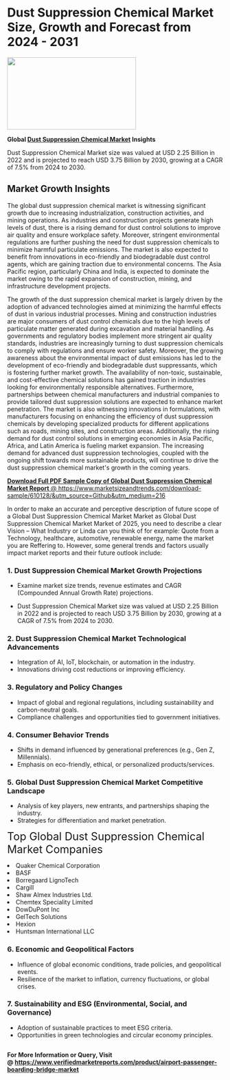 <H1>Dust Suppression Chemical Market Size, Growth and Forecast from 2024 - 2031</H1><img class="aligncenter size-medium wp-image-584254" src="https://thirdeyenews.in/wp-content/uploads/2024/09/Global-Market-Research-300x168.jpeg" alt="" width="300" height="168" /><p><strong>Global&nbsp;<a href="https://www.marketsizeandtrends.com/download-sample/610128/&amp;utm_source=Github&utm_medium=216">Dust Suppression Chemical Market</a> Insights</strong></p><p>Dust Suppression Chemical Market size was valued at USD 2.25 Billion in 2022 and is projected to reach USD 3.75 Billion by 2030, growing at a CAGR of 7.5% from 2024 to 2030.</p><p><h2>Market Growth Insights</h2> <p>The global dust suppression chemical market is witnessing significant growth due to increasing industrialization, construction activities, and mining operations. As industries and construction projects generate high levels of dust, there is a rising demand for dust control solutions to improve air quality and ensure workplace safety. Moreover, stringent environmental regulations are further pushing the need for dust suppression chemicals to minimize harmful particulate emissions. The market is also expected to benefit from innovations in eco-friendly and biodegradable dust control agents, which are gaining traction due to environmental concerns. The Asia Pacific region, particularly China and India, is expected to dominate the market owing to the rapid expansion of construction, mining, and infrastructure development projects.</p> <p><a href="#"></a></p> <p>The growth of the dust suppression chemical market is largely driven by the adoption of advanced technologies aimed at minimizing the harmful effects of dust in various industrial processes. Mining and construction industries are major consumers of dust control chemicals due to the high levels of particulate matter generated during excavation and material handling. As governments and regulatory bodies implement more stringent air quality standards, industries are increasingly turning to dust suppression chemicals to comply with regulations and ensure worker safety. Moreover, the growing awareness about the environmental impact of dust emissions has led to the development of eco-friendly and biodegradable dust suppressants, which is fostering further market growth. The availability of non-toxic, sustainable, and cost-effective chemical solutions has gained traction in industries looking for environmentally responsible alternatives. Furthermore, partnerships between chemical manufacturers and industrial companies to provide tailored dust suppression solutions are expected to enhance market penetration. The market is also witnessing innovations in formulations, with manufacturers focusing on enhancing the efficiency of dust suppression chemicals by developing specialized products for different applications such as roads, mining sites, and construction areas. Additionally, the rising demand for dust control solutions in emerging economies in Asia Pacific, Africa, and Latin America is fueling market expansion. The increasing demand for advanced dust suppression technologies, coupled with the ongoing shift towards more sustainable products, will continue to drive the dust suppression chemical market's growth in the coming years.</p> <p><a href="#"></p><p><span class=""><strong>Download Full PDF Sample Copy of Global Dust Suppression Chemical Market Report</strong> @ <a href="https://www.marketsizeandtrends.com/download-sample/610128/&amp;utm_source=Github&utm_medium=216" target="_blank">https://www.marketsizeandtrends.com/download-sample/610128/&amp;utm_source=Github&utm_medium=216</a></span></p><p>In order to make an accurate and perceptive description of future scope of a Global&nbsp;Dust Suppression Chemical Market Market as Global&nbsp;Dust Suppression Chemical Market Market of 2025, you need to describe a clear Vision &ndash; What Industry or Linda can you think of for example: Quote from a Technology, healthcare, automotive, renewable energy, name the market you are Reffering to. However, some general trends and factors usually impact market reports and their future outlook include:</p><h3>1.&nbsp;<strong>Dust Suppression Chemical Market Growth Projections</strong></h3><ul><li>Examine market size trends, revenue estimates and CAGR (Compounded Annual Growth Rate) projections.</li><li><p>Dust Suppression Chemical Market size was valued at USD 2.25 Billion in 2022 and is projected to reach USD 3.75 Billion by 2030, growing at a CAGR of 7.5% from 2024 to 2030.</p></li></ul><h3>2.&nbsp;<strong>Dust Suppression Chemical Market Technological Advancements</strong></h3><ul><li>Integration of AI, IoT, blockchain, or automation in the industry.</li><li>Innovations driving cost reductions or improving efficiency.</li></ul><h3>3.&nbsp;<strong>Regulatory and Policy Changes</strong></h3><ul><li>Impact of global and regional regulations, including sustainability and carbon-neutral goals.</li><li>Compliance challenges and opportunities tied to government initiatives.</li></ul><h3>4.&nbsp;<strong>Consumer Behavior Trends</strong></h3><ul><li>Shifts in demand influenced by generational preferences (e.g., Gen Z, Millennials).</li><li>Emphasis on eco-friendly, ethical, or personalized products/services.</li></ul><h3>5.&nbsp;<strong>Global Dust Suppression Chemical Market Competitive Landscape</strong></h3><ul><li>Analysis of key players, new entrants, and partnerships shaping the industry.</li><li>Strategies for differentiation and market penetration.</li></ul><p data-pm-slice="1 1 []"><span style="color: inherit; font-family: inherit; font-size: 25px;">Top Global Dust Suppression Chemical Market Companies</span></p><div class="" data-test-id=""><p><li>Quaker Chemical Corporation</li><li> BASF</li><li> Borregaard LignoTech</li><li> Cargill</li><li> Shaw Almex Industries Ltd.</li><li> Chemtex Speciality Limited</li><li> DowDuPont Inc</li><li> GelTech Solutions</li><li> Hexion</li><li> Huntsman International LLC</li></p></div><h3>6.&nbsp;<strong>Economic and Geopolitical Factors</strong></h3><ul><li>Influence of global economic conditions, trade policies, and geopolitical events.</li><li>Resilience of the market to inflation, currency fluctuations, or global crises.</li></ul><h3>7.&nbsp;<strong>Sustainability and ESG (Environmental, Social, and Governance)</strong></h3><ul><li>Adoption of sustainable practices to meet ESG criteria.</li><li>Opportunities in green technologies and circular economy principles.</li></ul><h2><strong style="font-size: 14px;">For More Information or Query, Visit @&nbsp;</strong><a style="background-color: #ffffff; font-size: 14px;" href="https://www.marketsizeandtrends.com/report/dust-suppression-chemical-market/" target="_blank">https://www.verifiedmarketreports.com/product/airport-passenger-boarding-bridge-market</a></h2>
